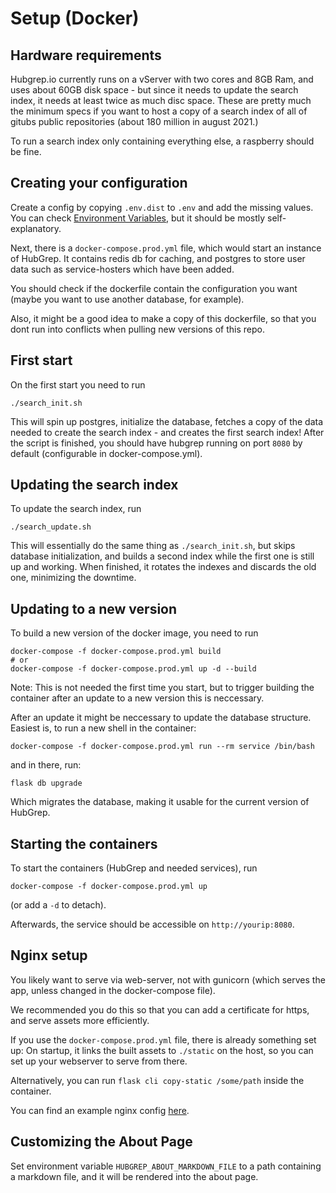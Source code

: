 
# Setup (Docker)

## Hardware requirements

Hubgrep.io currently runs on a vServer with two cores and 8GB Ram, and uses about 60GB disk space - but since it needs to update the search index, it needs at least twice as much disc space.
These are pretty much the minimum specs if you want to host a copy of a search index of all of gitubs public repositories (about 180 million in august 2021.)

To run a search index only containing everything else, a raspberry should be fine.


## Creating your configuration

Create a config by copying `.env.dist` to `.env` and add the missing values.
You can check [Environment Variables](environment_variables), but it should be mostly self-explanatory.

Next, there is a `docker-compose.prod.yml` file, which would start an instance of HubGrep. 
It contains redis db for caching, and postgres to store user data such as service-hosters which have been added.

You should check if the dockerfile contain the configuration you want 
(maybe you want to use another database, for example).

Also, it might be a good idea to make a copy of this dockerfile, so that you dont run into conflicts when pulling new 
versions of this repo.


## First start

On the first start you need to run 

    ./search_init.sh

This will spin up postgres, initialize the database, fetches a copy of the data needed to create the search index - and creates the first search index!
After the script is finished, you should have hubgrep running on port `8080` by default (configurable in docker-compose.yml).

## Updating the search index

To update the search index, run

    ./search_update.sh

This will essentially do the same thing as `./search_init.sh`, but skips database initialization, and builds a second index while the first one is still up and working.
When finished, it rotates the indexes and discards the old one, minimizing the downtime.


## Updating to a new version

To build a new version of the docker image, you need to run

    docker-compose -f docker-compose.prod.yml build
    # or
    docker-compose -f docker-compose.prod.yml up -d --build
  
Note: This is not needed the first time you start, but to trigger building the container after an update to a new version this is neccessary.

After an update it might be neccessary to update the database structure.
Easiest is, to run a new shell in the container:

    docker-compose -f docker-compose.prod.yml run --rm service /bin/bash

and in there, run:

    flask db upgrade

Which migrates the database, making it usable for the current version of HubGrep.


## Starting the containers

To start the containers (HubGrep and needed services), run

    docker-compose -f docker-compose.prod.yml up

(or add a `-d` to detach).

Afterwards, the service should be accessible on `http://yourip:8080`.


## Nginx setup

You likely want to serve via web-server, not with gunicorn (which serves the app, unless changed in the docker-compose file). 

We recommended you do this so that you can add a certificate for https, and serve assets more efficiently. 

If you use the `docker-compose.prod.yml` file, there is already something set up:
On startup, it links the built assets to `./static` on the host, so you can set up your webserver to serve from there.

Alternatively, you can run `flask cli copy-static /some/path` inside the container.

You can find an example nginx config [here](./nginx_example.conf).


## Customizing the About Page

Set environment variable `HUBGREP_ABOUT_MARKDOWN_FILE` to a path containing a markdown file,
and it will be rendered into the about page.


